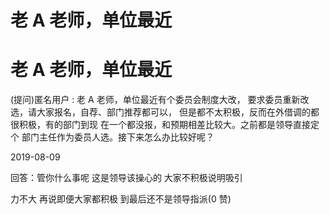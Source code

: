 # 老 A 老师，单位最近

# 老 A 老师，单位最近

(提问)匿名用户 : 老 A 老师，单位最近有个委员会制度大改， 要求委员重新改选，请大家报名，自荐、部门推荐都可以， 但是都不太积极，反而在外借调的都很积极，有的部门到现 在一个都没报，和预期相差比较大。之前都是领导直接定个 部门主任作为委员人选。接下来怎么办比较好呢？

2019-08-09

回答：管你什么事呢 这是领导该操心的 大家不积极说明吸引

力不大 再说即便大家都积极 到最后还不是领导指派(0 赞)
